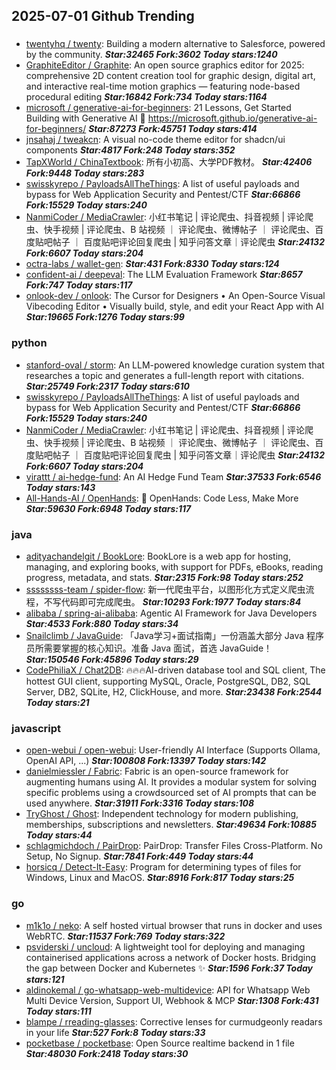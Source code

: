 ## 2025-07-01 Github Trending

### 
* [twentyhq / twenty](https://github.com/twentyhq/twenty): Building a modern alternative to Salesforce, powered by the community. ***Star:32465 Fork:3602 Today stars:1240***
* [GraphiteEditor / Graphite](https://github.com/GraphiteEditor/Graphite): An open source graphics editor for 2025: comprehensive 2D content creation tool for graphic design, digital art, and interactive real-time motion graphics — featuring node-based procedural editing ***Star:16842 Fork:734 Today stars:1164***
* [microsoft / generative-ai-for-beginners](https://github.com/microsoft/generative-ai-for-beginners): 21 Lessons, Get Started Building with Generative AI 🔗 https://microsoft.github.io/generative-ai-for-beginners/ ***Star:87273 Fork:45751 Today stars:414***
* [jnsahaj / tweakcn](https://github.com/jnsahaj/tweakcn): A visual no-code theme editor for shadcn/ui components ***Star:4817 Fork:248 Today stars:352***
* [TapXWorld / ChinaTextbook](https://github.com/TapXWorld/ChinaTextbook): 所有小初高、大学PDF教材。 ***Star:42406 Fork:9448 Today stars:283***
* [swisskyrepo / PayloadsAllTheThings](https://github.com/swisskyrepo/PayloadsAllTheThings): A list of useful payloads and bypass for Web Application Security and Pentest/CTF ***Star:66866 Fork:15529 Today stars:240***
* [NanmiCoder / MediaCrawler](https://github.com/NanmiCoder/MediaCrawler): 小红书笔记 | 评论爬虫、抖音视频 | 评论爬虫、快手视频 | 评论爬虫、B 站视频 ｜ 评论爬虫、微博帖子 ｜ 评论爬虫、百度贴吧帖子 ｜ 百度贴吧评论回复爬虫 | 知乎问答文章｜评论爬虫 ***Star:24132 Fork:6607 Today stars:204***
* [octra-labs / wallet-gen](https://github.com/octra-labs/wallet-gen):  ***Star:431 Fork:8330 Today stars:124***
* [confident-ai / deepeval](https://github.com/confident-ai/deepeval): The LLM Evaluation Framework ***Star:8657 Fork:747 Today stars:117***
* [onlook-dev / onlook](https://github.com/onlook-dev/onlook): The Cursor for Designers • An Open-Source Visual Vibecoding Editor • Visually build, style, and edit your React App with AI ***Star:19665 Fork:1276 Today stars:99***

### python
* [stanford-oval / storm](https://github.com/stanford-oval/storm): An LLM-powered knowledge curation system that researches a topic and generates a full-length report with citations. ***Star:25749 Fork:2317 Today stars:610***
* [swisskyrepo / PayloadsAllTheThings](https://github.com/swisskyrepo/PayloadsAllTheThings): A list of useful payloads and bypass for Web Application Security and Pentest/CTF ***Star:66866 Fork:15529 Today stars:240***
* [NanmiCoder / MediaCrawler](https://github.com/NanmiCoder/MediaCrawler): 小红书笔记 | 评论爬虫、抖音视频 | 评论爬虫、快手视频 | 评论爬虫、B 站视频 ｜ 评论爬虫、微博帖子 ｜ 评论爬虫、百度贴吧帖子 ｜ 百度贴吧评论回复爬虫 | 知乎问答文章｜评论爬虫 ***Star:24132 Fork:6607 Today stars:204***
* [virattt / ai-hedge-fund](https://github.com/virattt/ai-hedge-fund): An AI Hedge Fund Team ***Star:37533 Fork:6546 Today stars:143***
* [All-Hands-AI / OpenHands](https://github.com/All-Hands-AI/OpenHands): 🙌 OpenHands: Code Less, Make More ***Star:59630 Fork:6948 Today stars:117***

### java
* [adityachandelgit / BookLore](https://github.com/adityachandelgit/BookLore): BookLore is a web app for hosting, managing, and exploring books, with support for PDFs, eBooks, reading progress, metadata, and stats. ***Star:2315 Fork:98 Today stars:252***
* [ssssssss-team / spider-flow](https://github.com/ssssssss-team/spider-flow): 新一代爬虫平台，以图形化方式定义爬虫流程，不写代码即可完成爬虫。 ***Star:10293 Fork:1977 Today stars:84***
* [alibaba / spring-ai-alibaba](https://github.com/alibaba/spring-ai-alibaba): Agentic AI Framework for Java Developers ***Star:4533 Fork:880 Today stars:34***
* [Snailclimb / JavaGuide](https://github.com/Snailclimb/JavaGuide): 「Java学习+面试指南」一份涵盖大部分 Java 程序员所需要掌握的核心知识。准备 Java 面试，首选 JavaGuide！ ***Star:150546 Fork:45896 Today stars:29***
* [CodePhiliaX / Chat2DB](https://github.com/CodePhiliaX/Chat2DB): 🔥🔥🔥AI-driven database tool and SQL client, The hottest GUI client, supporting MySQL, Oracle, PostgreSQL, DB2, SQL Server, DB2, SQLite, H2, ClickHouse, and more. ***Star:23438 Fork:2544 Today stars:21***

### javascript
* [open-webui / open-webui](https://github.com/open-webui/open-webui): User-friendly AI Interface (Supports Ollama, OpenAI API, ...) ***Star:100808 Fork:13397 Today stars:142***
* [danielmiessler / Fabric](https://github.com/danielmiessler/Fabric): Fabric is an open-source framework for augmenting humans using AI. It provides a modular system for solving specific problems using a crowdsourced set of AI prompts that can be used anywhere. ***Star:31911 Fork:3316 Today stars:108***
* [TryGhost / Ghost](https://github.com/TryGhost/Ghost): Independent technology for modern publishing, memberships, subscriptions and newsletters. ***Star:49634 Fork:10885 Today stars:44***
* [schlagmichdoch / PairDrop](https://github.com/schlagmichdoch/PairDrop): PairDrop: Transfer Files Cross-Platform. No Setup, No Signup. ***Star:7841 Fork:449 Today stars:44***
* [horsicq / Detect-It-Easy](https://github.com/horsicq/Detect-It-Easy): Program for determining types of files for Windows, Linux and MacOS. ***Star:8916 Fork:817 Today stars:25***

### go
* [m1k1o / neko](https://github.com/m1k1o/neko): A self hosted virtual browser that runs in docker and uses WebRTC. ***Star:11537 Fork:769 Today stars:322***
* [psviderski / uncloud](https://github.com/psviderski/uncloud): A lightweight tool for deploying and managing containerised applications across a network of Docker hosts. Bridging the gap between Docker and Kubernetes ✨ ***Star:1596 Fork:37 Today stars:121***
* [aldinokemal / go-whatsapp-web-multidevice](https://github.com/aldinokemal/go-whatsapp-web-multidevice): API for Whatsapp Web Multi Device Version, Support UI, Webhook & MCP ***Star:1308 Fork:431 Today stars:111***
* [blampe / rreading-glasses](https://github.com/blampe/rreading-glasses): Corrective lenses for curmudgeonly readars in your life ***Star:527 Fork:8 Today stars:33***
* [pocketbase / pocketbase](https://github.com/pocketbase/pocketbase): Open Source realtime backend in 1 file ***Star:48030 Fork:2418 Today stars:30***
